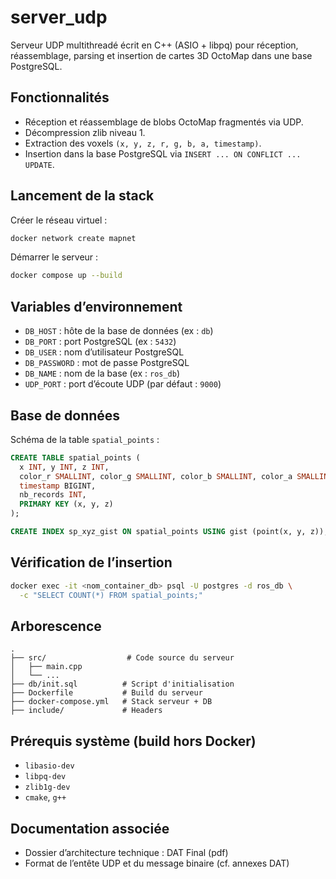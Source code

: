 # server_udp

Serveur UDP multithreadé écrit en C++ (ASIO + libpq) pour réception, réassemblage, parsing et insertion de cartes 3D OctoMap dans une base PostgreSQL.

## Fonctionnalités

- Réception et réassemblage de blobs OctoMap fragmentés via UDP.
- Décompression zlib niveau 1.
- Extraction des voxels `(x, y, z, r, g, b, a, timestamp)`.
- Insertion dans la base PostgreSQL via `INSERT ... ON CONFLICT ... UPDATE`.

## Lancement de la stack

Créer le réseau virtuel :

```bash
docker network create mapnet
```

Démarrer le serveur :

```bash
docker compose up --build
```

## Variables d’environnement

- `DB_HOST` : hôte de la base de données (ex : `db`)
- `DB_PORT` : port PostgreSQL (ex : `5432`)
- `DB_USER` : nom d’utilisateur PostgreSQL
- `DB_PASSWORD` : mot de passe PostgreSQL
- `DB_NAME` : nom de la base (ex : `ros_db`)
- `UDP_PORT` : port d’écoute UDP (par défaut : `9000`)

## Base de données

Schéma de la table `spatial_points` :

```sql
CREATE TABLE spatial_points (
  x INT, y INT, z INT,
  color_r SMALLINT, color_g SMALLINT, color_b SMALLINT, color_a SMALLINT,
  timestamp BIGINT,
  nb_records INT,
  PRIMARY KEY (x, y, z)
);

CREATE INDEX sp_xyz_gist ON spatial_points USING gist (point(x, y, z));
```

## Vérification de l’insertion

```bash
docker exec -it <nom_container_db> psql -U postgres -d ros_db \
  -c "SELECT COUNT(*) FROM spatial_points;"
```

## Arborescence

```
.
├── src/                  # Code source du serveur
│   ├── main.cpp
│   └── ...
├── db/init.sql          # Script d'initialisation
├── Dockerfile           # Build du serveur
├── docker-compose.yml   # Stack serveur + DB
├── include/             # Headers
```

## Prérequis système (build hors Docker)

- `libasio-dev`
- `libpq-dev`
- `zlib1g-dev`
- `cmake`, `g++`

## Documentation associée

- Dossier d’architecture technique : DAT Final (pdf)
- Format de l’entête UDP et du message binaire (cf. annexes DAT)
